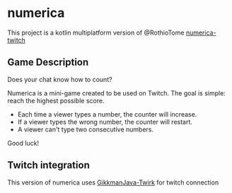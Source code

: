 # numerica

This project is a kotlin multiplatform version of @RothioTome [numerica-twitch](https://github.com/rothiotome/numerica-twitch)

## Game Description
Does your chat know how to count?

Numerica is a mini-game created to be used on Twitch.  The goal is simple: reach the highest possible score.

- Each time a viewer types a number, the counter will increase. 
- If a viewer types the wrong number, the counter will restart.
- A viewer can't type two consecutive numbers.

Good luck!

## Twitch integration
This version of numerica uses [Gikkman](https://github.com/Gikkman)[Java-Twirk](https://github.com/Gikkman/Java-Twirk) for twitch connection

